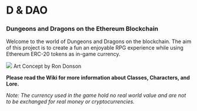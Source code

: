 # D & DAO
### Dungeons and Dragons on the Ethereum Blockchain 
Welcome to the world of Dungeons and Dragons on the blockchain. The aim of this project is to create a fun an enjoyable RPG experience 
while using Ethereum ERC-20 tokens as in-game currency. 

![](https://i.imgur.com/urKnMPj.png)
Art Concept by Ron Donson 

<b> Please read the Wiki for more information about Classes, Characters, and Lore.</b>

<i> Note: The currency used in the game hold no real world value and are not to be exchanged for real money or cryptocurrencies. </i>

